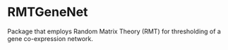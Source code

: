 RMTGeneNet
==========

Package that employs Random Matrix Theory (RMT) for thresholding of a gene co-expression network.